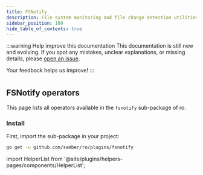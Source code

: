 ```yaml
---
title: FSNotify
description: File system monitoring and file change detection utilities.
sidebar_position: 160
hide_table_of_contents: true
---
```


:::warning Help improve this documentation
This documentation is still new and evolving. If you spot any mistakes, unclear explanations, or missing details, please [open an issue](https://github.com/samber/ro/issues).

Your feedback helps us improve!
:::

#
## FSNotify operators

This page lists all operators available in the `fsnotify` sub-package of ro.

### Install

First, import the sub-package in your project:

```bash
go get -u github.com/samber/ro/plugins/fsnotify
```

import HelperList from '@site/plugins/helpers-pages/components/HelperList';

<HelperList 
  type="plugin"
  category="fsnotify"
/>

